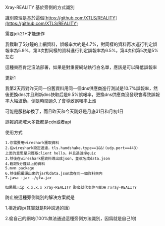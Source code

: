 Xray-REALITY 基於旁側的方式識別

識別原理是基於這個[https://github.com/XTLS/REALITY](https://github.com/XTLS/REALITY)

需要jdk21+才能運作

我截取了5分鐘的上網資料，誤報率大約是4.7%，對同樣的資料再次運行判定誤報率為5.9%，第3次對同樣的資料進行判定誤報率為6.5%，第4次和第5次是5%左右

這種東西肯定沒法部署，如果是對重要網站執行白名單，應該是可以降低誤報率

更新1

我第2天再對昨天同一份舊資料用同一個dns供應商進行測試是10.7%誤報率，然後更換dns并且刷新dns快取后是9.5%誤報率，更換dns供應商沒發現會導致誤報率大幅波動，倒是時間過久了會導致誤報率上漲

可能是服務ip換了，而且昨天和今天剛好是月底31日和月初1日

誤報的網域大多數都是cdn或者api

使用方式
```
1.你需要用wireshark獲取資料
2.在wireshark設定過濾，tls.handshake.type==1&&!(udp.port==443)
上面的意思是只獲取client hello，并且過濾掉quic
3.然後在wireshark把資料導出成json，並改名成data.json
4.截取5分鐘以上的資料
5.mvn package
6.然後把編譯出來的jar和data.json放在同一個資料夾内
7.java -jar ./gfw.jar

如果顯示ip x.x.x.x xray-REALITY 那麽就代表你可能用了xray-REALITY
```

防止被這種旁側識別的解決方案就是

1.相近的ip(其實就是R神説過的話)

2.偷自己的網站(100%無法通過這種旁側方法識別，因爲就是自己的)